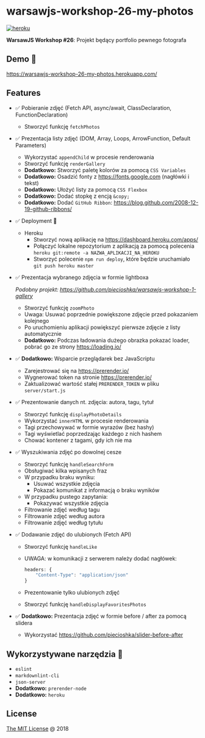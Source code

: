 # warsawjs-workshop-26-my-photos

[![heroku](https://heroku-badge.herokuapp.com/?app=warsawjs-workshop-26-my-photos&style=flat&svg=1)](https://warsawjs-workshop-26-my-photos.herokuapp.com/)

**WarsawJS Workshop #26**: Projekt będący portfolio pewnego fotografa

## Demo 🎉

<https://warsawjs-workshop-26-my-photos.herokuapp.com/>

## Features

* :white_check_mark: Pobieranie zdjęć (Fetch API, async/await, ClassDeclaration, FunctionDeclaration)
    + Stworzyć funkcję `fetchPhotos`
* :white_check_mark: Prezentacja listy zdjęć (DOM, Array, Loops, ArrowFunction, Default Parameters)
    + Wykorzystać `appendChild` w procesie renderowania
    + Stworzyć funkcję `renderGallery`
    + **Dodatkowo:** Stworzyć paletę kolorów za pomocą `CSS Variables`
    + **Dodatkowo:** Osadzić fonty z <https://fonts.google.com> (nagłówki i tekst)
    + **Dodatkowo:** Ułożyć listy za pomocą `CSS Flexbox`
    + **Dodatkowo:** Dodać stopkę z encją `&copy;`
    + **Dodatkowo:** Dodać `GitHub Ribbon`: <https://blog.github.com/2008-12-19-github-ribbons/>
* :white_check_mark: Deployment :rocket:
    + Heroku
        - Stworzyć nową aplikację na <https://dashboard.heroku.com/apps/>
        - Połączyć lokalne repozytorium z aplikacją za pomocą polecenia
            `heroku git:remote -a NAZWA_APLIKACJI_NA_HEROKU`
        - Stworzyć polecenie `npm run deploy`, które będzie uruchamiało
            `git push heroku master`
* :white_check_mark: Prezentacja wybranego zdjęcia w formie lightboxa

    _Podobny projekt: <https://github.com/piecioshka/warsawjs-workshop-1-gallery>_

    + Stworzyć funkcję `zoomPhoto`
    + Uwaga: Usuwać poprzednie powiększone zdjęcie przed pokazaniem kolejnego
    + Po uruchomieniu aplikacji powiększyć pierwsze zdjęcie z listy automatycznie
    + **Dodatkowo:** Podczas ładowania dużego obrazka pokazać loader, pobrać
        go ze strony <https://loading.io/>
* :white_check_mark: **Dodatkowo:** Wsparcie przeglądarek bez JavaScriptu
    + Zarejestrować się na <https://prerender.io/>
    + Wygnerować token na stronie <https://prerender.io/>
    + Zaktualizować wartość stałej `PRERENDER_TOKEN` w pliku `server/start.js`
* :white_check_mark: Prezentowanie danych nt. zdjęcia: autora, tagu, tytuł
    + Stworzyć funkcję `displayPhotoDetails`
    + Wykorzystać `innerHTML` w procesie renderowania
    + Tagi przechowywać w formie wyrazów (bez hashy)
    + Tagi wyświetlać poprzedzając każdego z nich hashem
    + Chować kontener z tagami, gdy ich nie ma
* :white_check_mark: Wyszukiwania zdjęć po dowolnej cesze
    + Stworzyć funkcję `handleSearchForm`
    + Obsługiwać kilka wpisanych fraz
    + W przypadku braku wyniku:
        - Usuwać wszystkie zdjęcia
        - Pokazać komunikat z informacją o braku wyników
    + W przypadku pustego zapytania:
        - Pokazywać wszystkie zdjęcia
    + Filtrowanie zdjęć według tagu
    + Filtrowanie zdjęć według autora
    + Filtrowanie zdjęć według tytułu
* :white_check_mark: Dodawanie zdjęć do ulubionych (Fetch API)
    + Stworzyć funkcję `handleLike`
    + UWAGA: w komunikacji z serwerem należy dodać nagłówek:

        ```js
        headers: {
            "Content-Type": "application/json"
        }
        ```

    + Prezentowanie tylko ulubionych zdjęć
    + Stworzyć funkcję `handleDisplayFavoritesPhotos`
* :white_check_mark: **Dodatkowo:** Prezentacja zdjęć w formie before / after
    za pomocą slidera
    + Wykorzystać <https://github.com/piecioshka/slider-before-after>

## Wykorzystywane narzędzia :hammer:

* `eslint`
* `markdownlint-cli`
* `json-server`
* **Dodatkowo:** `prerender-node`
* **Dodatkowo:** `heroku`

## License

[The MIT License](http://piecioshka.mit-license.org) @ 2018
